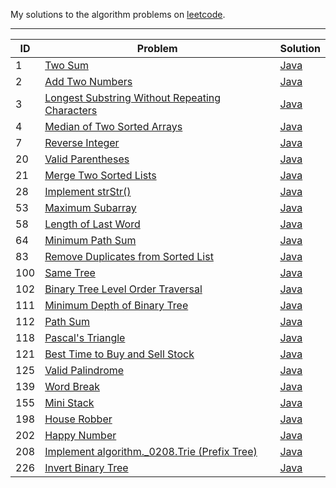 My solutions to the algorithm problems on [leetcode](https://leetcode.com/).

---

ID|Problem|Solution
---|---|---
1|[Two Sum](https://leetcode.com/problems/two-sum/)|[Java](src/algorithm/src/_0001/Solution.java)
2|[Add Two Numbers](https://leetcode.com/problems/add-two-numbers/)|[Java](src/algorithm/src/_0002/Solution.java)
3|[Longest Substring Without Repeating Characters](https://leetcode.com/problems/longest-substring-without-repeating-characters/)|[Java](src/algorithm/src/_0003/Solution.java)
4|[Median of Two Sorted Arrays](https://leetcode.com/problems/median-of-two-sorted-arrays/)|[Java](src/algorithm/src/_0004/Solution.java)
7|[Reverse Integer](https://leetcode.com/problems/reverse-integer/)|[Java](src/algorithm/src/_0007/Solution.java)
20|[Valid Parentheses](https://leetcode.com/problems/valid-parentheses/)|[Java](src/algorithm/src/_0020/Solution.java)
21|[Merge Two Sorted Lists](https://leetcode.com/problems/merge-two-sorted-lists/)|[Java](src/algorithm/src/_0021/Solution.java)
28|[Implement strStr()](https://leetcode.com/problems/implement-strstr/)|[Java](src/algorithm/src/_0028/Solution.java)
53|[Maximum Subarray](https://leetcode.com/problems/maximum-subarray/)|[Java](src/algorithm/src/maximum_subarraySolution.java)
58|[Length of Last Word](https://leetcode.com/problems/length-of-last-word/)|[Java](src/algorithm/src/_0058/Solution.java)
64|[Minimum Path Sum](https://leetcode.com/problems/minimum-path-sum/)|[Java](src/algorithm/src/_0064/Solution.java)
83|[Remove Duplicates from Sorted List](https://leetcode.com/problems/remove-duplicates-from-sorted-list/)|[Java](src/algorithm/src/_0083/Solution.java)
100|[Same Tree](https://leetcode.com/problems/same_tree/)|[Java](src/algorithm/src/_0100/Solution.java)
102|[Binary Tree Level Order Traversal](https://leetcode.com/problems/binary-tree-level-order-traversal/)|[Java](src/algorithm/src/_0102/Solution.java)
111|[Minimum Depth of Binary Tree](https://leetcode.com/problems/minimum-depth-of-binary-tree/)|[Java](src/algorithm/src/_0111/Solution.java)
112|[Path Sum](https://leetcode.com/problems/path-sum/)|[Java](src/algorithm/src/_0112/Solution.java)
118|[Pascal's Triangle](https://leetcode.com/problems/pascals-triangle/)|[Java](src/algorithm/src/_0118/Solution.java)
121|[Best Time to Buy and Sell Stock](https://leetcode.com/problems/best-time-to-buy-and-sell-stock/)|[Java](src/algorithm/src/_0121/Solution.java)
125|[Valid Palindrome](https://leetcode.com/problems/valid-palindrome/)|[Java](src/algorithm/src/_0125/Solution.java)
139|[Word Break](https://leetcode.com/problems/word-break/)|[Java](src/algorithm/src/_0139/Solution.java)
155|[Mini Stack](https://leetcode.com/problems/min-stack/)|[Java](src/algorithm/src/_0155/MiniStack.java)
198|[House Robber](https://leetcode.com/problems/house-robber/)|[Java](src/algorithm/src/_0198/Solution.java)
202|[Happy Number](https://leetcode.com/problems/happy-number/)|[Java](src/algorithm/src/_0202/Solution.java)
208|[Implement algorithm._0208.Trie (Prefix Tree)](https://leetcode.com/problems/implement-trie-prefix-tree/)|[Java](src/algorithm/src/Trie.java)
226|[Invert Binary Tree](https://leetcode.com/problems/invert-binary-tree/)|[Java](src/algorithm/src/_0226/Solution.java)
